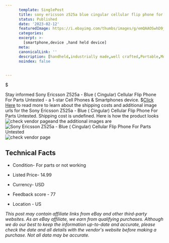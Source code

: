 ```yaml
---
      template: SinglePost
      title: sony ericsson z525a blue cingular cellular flip phone for parts untested
      status: Published
      date: '2023-02-12'
      featuredImage: https://i.ebayimg.com/thumbs/images/g/emQAAOSwhD9j3XCB/s-l225.jpg
      categories: 
      excerpt: >-
        [smartphone,device ,hand held device]
      meta:
      canonicalLink: ''
      description: [handheld,industrially made,well crafted,Portable,Mobile,Compact,Convenient,Lightweight,Maneuverable,Man-portable,Miniature,Carriable,Hand-held,Light,Holdable,Transportable,Mobile device,Pocket-sized,On-the-go,Wireless,Cordless,Compact size,Convenient size, smartphone,device ,hand held device]
      noindex: false
      
        
---
```

$

Stay informed Sony Ericsson Z525a - Blue ( Cingular) Cellular Flip Phone For Parts Untested - a 1-star Cell Phones & Smartphones device.
$[Click Here](https://www.ebay.com/itm/155391653823?hash=item242e1077bf%3Ag%3AemQAAOSwhD9j3XCB&mkevt=1&mkcid=1&mkrid=711-53200-19255-0&campid=%253CePNCampaignId%253E&customid=%253CreferenceId%253E&toolid=10049) to read more to learn about the shipping costs and additional image urls for the Sony Ericsson Z525a - Blue ( Cingular) Cellular Flip Phone For Parts Untested. Shipping cost is undefined. Here is how the product looks ![check vendor page](https://i.ebayimg.com/thumbs/images/g/emQAAOSwhD9j3XCB/s-l225.jpg)and the additional images are![Sony Ericsson Z525a - Blue ( Cingular) Cellular Flip Phone For Parts Untested](https://i.ebayimg.com/images/g/emQAAOSwhD9j3XCB/s-l1600.jpg)![check vendor page](https://origin-galleryplus.ebayimg.com/ws/web/155391653823_2_0_1/225x225.jpg,https://origin-galleryplus.ebayimg.com/ws/web/155391653823_3_0_1/225x225.jpg,https://origin-galleryplus.ebayimg.com/ws/web/155391653823_4_0_1/225x225.jpg,https://origin-galleryplus.ebayimg.com/ws/web/155391653823_5_0_1/225x225.jpg,https://origin-galleryplus.ebayimg.com/ws/web/155391653823_6_0_1/225x225.jpg,https://origin-galleryplus.ebayimg.com/ws/web/155391653823_7_0_1/225x225.jpg,https://origin-galleryplus.ebayimg.com/ws/web/155391653823_8_0_1/225x225.jpg)



 ## Technical Facts 



     
      

 - Condition- For parts or not working 


      

 - Listed Price- 14.99 


      

 - Currency- USD 


      

 - Feedback score - 77 


      

 - Location - US 


      
      

 *_This post may contain affiliate links from eBay and other third-party websites. As an eBay affiliate, we earn from qualifying purchases. Although we do our best to keep the information up-to-date and accurate, please check the date and all details with the vendor's website before making a purchase. Not all data may be accurate._*







